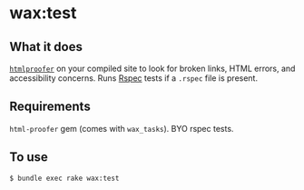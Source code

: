 # wax:test

## What it does
[`htmlproofer`](https://github.com/gjtorikian/html-proofer) on your compiled site to look for broken links, HTML errors, and accessibility concerns. Runs [Rspec](http://rspec.info/) tests if a `.rspec` file is present.

## Requirements
`html-proofer` gem (comes with `wax_tasks`). BYO rspec tests.

## To use
`$ bundle exec rake wax:test`
